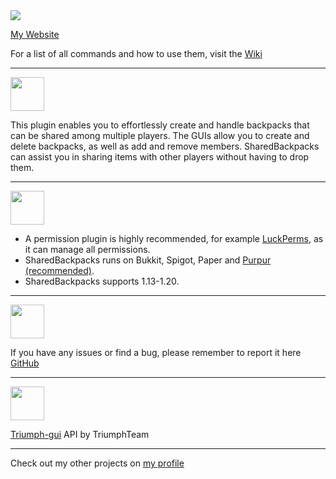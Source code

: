 <img src="https://i.imgur.com/HZrCgWH.png" />

[My Website](https://pandadev.net)

For a list of all commands and how to use them, visit the [Wiki](https://github.com/0PandaDEV/SharedBackpacks/wiki)

***

<img src="https://i.imgur.com/XGGIlni.png" height="54px"/>

This plugin enables you to effortlessly create and handle backpacks that can be shared among multiple players. The GUIs allow you to create and delete backpacks, as well as add and remove members. SharedBackpacks can assist you in sharing items with other players without having to drop them.

***

<img src="https://i.imgur.com/44IzuWJ.png" height="54px"/>

- A permission plugin is highly recommended, for example [LuckPerms](https://luckperms.net/), as it can manage all permissions.
- SharedBackpacks runs on Bukkit, Spigot, Paper and [Purpur (recommended)](https://purpurmc.org/).
- SharedBackpacks supports 1.13-1.20.

***

<img src="https://i.imgur.com/Aday2xJ.png" height="54px"/>

If you have any issues or find a bug, please remember to report it here [GitHub](https://github.com/0PandaDEV/SharedBackpacks/issues)

***

<img src="https://i.imgur.com/Bk2QeM6.png" height="54px"/>

[Triumph-gui](https://github.com/TriumphTeam/triumph-gui) API by TriumphTeam

***

Check out my other projects on [my profile](https://modrinth.com/user/PandaDEV)
